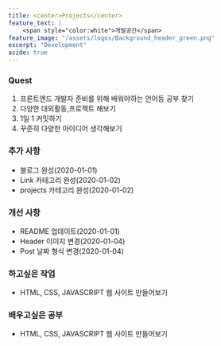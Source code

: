 ```yaml
---
title: <center>Projects</center>
feature_text: |
    <span style="color:white">개발공간</span>
feature_image: "/assets/logos/Background_header_green.png"
excerpt: "Development"
aside: true
---
```


### Quest

1. 프론트엔드 개발자 준비를 위해 배워야하는 언어등 공부 찾기
2. 다양한 대외활동,프로젝트 해보기
3. 1일 1 커밋하기
4. 꾸준히 다양한 아이디어 생각해보기

### 추가 사항
* 블로그 완성(2020-01-01)
* Link 카테고리 완성(2020-01-02)
* projects 카테고리 완성(2020-01-02)  

### 개선 사항
* README 업데이트(2020-01-01)
* Header 이미지 변경(2020-01-04)
* Post 날짜 형식 변경(2020-01-04)  

### 하고싶은 작업
* HTML, CSS, JAVASCRIPT 웹 사이트 만들어보기

### 배우고싶은 공부
* HTML, CSS, JAVASCRIPT 웹 사이트 만들어보기
